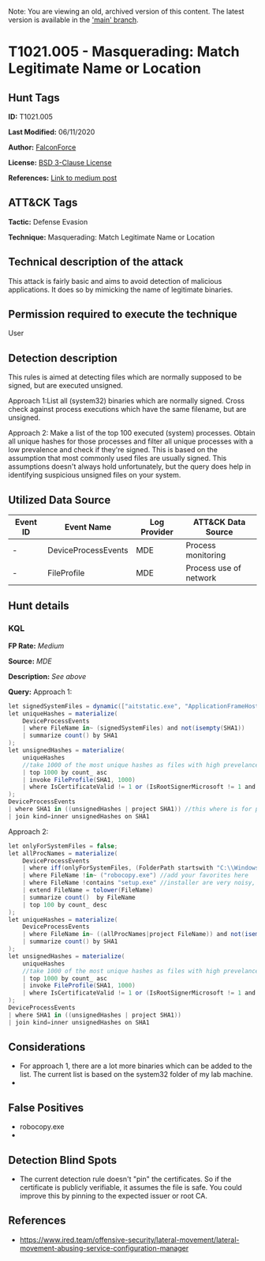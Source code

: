 Note: You are viewing an old, archived version of this content. The latest version is available in the ['main' branch](https://github.com/FalconForceTeam/FalconFriday/blob/main/0xFF-0006-Usigned-Windows-System-Binary-Win.md).

# T1021.005 - Masquerading: Match Legitimate Name or Location
## Hunt Tags
**ID:** T1021.005

**Last Modified:** 06/11/2020

**Author:** [FalconForce](https://falconforce.nl/)

**License:** [BSD 3-Clause License](https://github.com/FalconForceTeam/FalconFriday/blob/master/LICENSE)

**References:** [Link to medium post](https://medium.com/falconforce/falconfriday-dll-hijacking-suspicious-unsigned-files-0xff06-7b2c2a9dcae6?source=friends_link&sk=5807977fd38f01b5fa8e06e5c4d5b059)

## ATT&CK Tags
**Tactic:** Defense Evasion

**Technique:** Masquerading: Match Legitimate Name or Location

## Technical description of the attack
This attack is fairly basic and aims to avoid detection of malicious applications. It does so by mimicking the name of legitimate binaries. 

## Permission required to execute the technique
User
## Detection description
This rules is aimed at detecting files which are normally supposed to be signed, but are executed unsigned.

Approach 1:List all (system32) binaries which are normally signed. Cross check against process executions which have the same filename, but are unsigned.

Approach 2: Make a list of the top 100 executed (system) processes. Obtain all unique hashes for those processes and filter all unique processes with a low prevalence and check if they're signed. This is based on the assumption that most commonly used files are usually signed. This assumptions doesn't always hold unfortunately, but the query does help in identifying suspicious unsigned files on your system. 

## Utilized Data Source
| Event ID | Event Name | Log Provider | ATT&CK Data Source |
|---------|---------|----------|---------|
| - | DeviceProcessEvents | MDE | Process monitoring |
| - | FileProfile | MDE | Process use of network |

## Hunt details
### KQL

**FP Rate:** *Medium*

**Source:** *MDE*

**Description:** *See above*

**Query:**
Approach 1:
```C#
let signedSystemFiles = dynamic(["aitstatic.exe", "ApplicationFrameHost.exe", "ApplyTrustOffline.exe", "AppVClient.exe", "AppVDllSurrogate.exe", "AppVNice.exe", "AppVShNotify.exe", "audiodg.exe", "AuthHost.exe", "backgroundTaskHost.exe", "bcdedit.exe", "bdeunlock.exe", "BioIso.exe", "bootsect.exe", "browser_broker.exe", "CameraSettingsUIHost.exe", "CastSrv.exe", "CExecSvc.exe", "changepk.exe", "ClipRenew.exe", "ClipUp.exe", "CloudExperienceHostBroker.exe", "CloudNotifications.exe", "cmdiag.exe", "CompatTelRunner.exe", "consent.exe", "convertvhd.exe", "CredentialEnrollmentManager.exe", "CredentialUIBroker.exe", "csrss.exe", "DataExchangeHost.exe", "DeviceCensus.exe", "Dism.exe", "DisplaySwitch.exe", "dllhost.exe", "DTUHandler.exe", "easinvoker.exe", "ErgonomicKBNotificationService.exe", "fontdrvhost.exe", "FsIso.exe", "fsutil.exe", "GenValObj.exe", "hcsdiag.exe", "hvax64.exe", "hvc.exe", "hvix64.exe", "hvsievaluator.exe", "hvsimgr.exe", "hvsirdpclient.exe", "hvsirpcd.exe", "HvsiSettingsWorker.exe", "iotstartup.exe", "LicensingUI.exe", "LockAppHost.exe", "LockScreenContentServer.exe", "LsaIso.exe", "lsass.exe", "mavinject.exe", "mfpmp.exe", "MRT.exe", "MusNotifyIcon.exe", "NDKPing.exe", "NgcIso.exe", "nmbind.exe", "nmscrub.exe", "ntoskrnl.exe", "nvspinfo.exe", "OpenWith.exe", "PasswordOnWakeSettingFlyout.exe", "phoneactivate.exe", "PickerHost.exe", "PktMon.exe", "ProximityUxHost.exe", "prproc.exe", "ResetEngine.exe", "RuntimeBroker.exe", "ScriptRunner.exe", "securekernel.exe", "SecurityHealthHost.exe", "SecurityHealthService.exe", "services.exe", "sessionmsg.exe", "SettingSyncHost.exe", "SgrmBroker.exe", "SgrmLpac.exe", "SIHClient.exe", "SlideToShutDown.exe", "smss.exe", "SndVol.exe", "spaceman.exe", "sppsvc.exe", "svchost.exe", "SyncAppvPublishingServer.exe", "SysResetErr.exe", "systemreset.exe", "SystemSettingsAdminFlows.exe", "SystemSettingsBroker.exe", "SystemSettingsRemoveDevice.exe", "taskhostw.exe", "Taskmgr.exe", "tcblaunch.exe", "ttdinject.exe", "tttracer.exe", "ucsvc.exe", "upfc.exe", "UserAccountBroker.exe", "verifier.exe", "vmcompute.exe", "VmComputeAgent.exe", "vmms.exe", "vmplatformca.exe", "vmsp.exe", "vmwp.exe", "wcsetupagent.exe", "WerFault.exe", "WerFaultSecure.exe", "wermgr.exe", "wifitask.exe", "wimserv.exe", "wininit.exe", "winload.exe", "winresume.exe", "wkspbroker.exe", "wlrmdr.exe", "WpcMon.exe", "wuauclt.exe", "WUDFCompanionHost.exe", "WWAHost.exe", "AdtAgent.exe", "appverif.exe", "iaStorAfsNative.exe", "iaStorAfsService.exe", "MCU.exe", "microsoft.windows.softwarelogo.showdesktop.exe", "MpSigStub.exe", "RtkAudUService64.exe", "TsWpfWrp.exe"]);
let uniqueHashes = materialize(
    DeviceProcessEvents 
    | where FileName in~ (signedSystemFiles) and not(isempty(SHA1))
    | summarize count() by SHA1
);
let unsignedHashes = materialize(
    uniqueHashes
    //take 1000 of the most unique hashes as files with high prevelance are very likely to be legitly signed
    | top 1000 by count_ asc 
    | invoke FileProfile(SHA1, 1000)
    | where IsCertificateValid != 1 or (IsRootSignerMicrosoft != 1 and GlobalPrevalence < 200)
);
DeviceProcessEvents
| where SHA1 in ((unsignedHashes | project SHA1)) //this where is for performance improvement.
| join kind=inner unsignedHashes on SHA1
```


Approach 2:
```C#
let onlyForSystemFiles = false;
let allProcNames = materialize(
    DeviceProcessEvents
    | where iff(onlyForSystemFiles, (FolderPath startswith "C:\\Windows\\system32\\" or FolderPath startswith "C:\\windows\\syswow64"), true)
    | where FileName !in~ ("robocopy.exe") //add your favorites here
    | where FileName !contains "setup.exe" //installer are very noisy, we're getting rid of them. Tune to your flavor.
    | extend FileName = tolower(FileName)
    | summarize count()  by FileName
    | top 100 by count_ desc
);
let uniqueHashes = materialize(
    DeviceProcessEvents 
    | where FileName in~ ((allProcNames|project FileName)) and not(isempty(SHA1))
    | summarize count() by SHA1
);
let unsignedHashes = materialize(
    uniqueHashes
    //take 1000 of the most unique hashes as files with high prevelance are very likely to be legitly signed
    | top 1000 by count_ asc 
    | invoke FileProfile(SHA1, 1000)
    | where IsCertificateValid != 1 or (IsRootSignerMicrosoft != 1 and GlobalPrevalence < 200)
);
DeviceProcessEvents
| where SHA1 in ((unsignedHashes | project SHA1))
| join kind=inner unsignedHashes on SHA1
```

## Considerations
* For approach 1, there are a lot more binaries which can be added to the list. The current list is based on the system32 folder of my lab machine. 
* 

## False Positives
*  robocopy.exe
*  
  

## Detection Blind Spots
* The current detection rule doesn't "pin" the certificates. So if the certificate is publicly verifiable, it assumes the file is safe. You could improve this by pinning to the expected issuer or root CA. 


## References
*  https://www.ired.team/offensive-security/lateral-movement/lateral-movement-abusing-service-configuration-manager